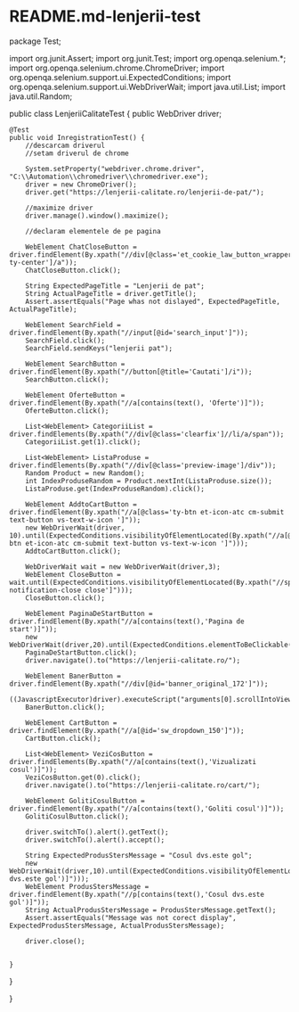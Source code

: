 # README.md-lenjerii-test
package Test;

import org.junit.Assert;
import org.junit.Test;
import org.openqa.selenium.*;
import org.openqa.selenium.chrome.ChromeDriver;
import org.openqa.selenium.support.ui.ExpectedConditions;
import org.openqa.selenium.support.ui.WebDriverWait;
import java.util.List;
import java.util.Random;

public class LenjeriiCalitateTest {
    public WebDriver driver;

    @Test
    public void InregistrationTest() {
        //descarcam driverul
        //setam driverul de chrome

        System.setProperty("webdriver.chrome.driver", "C:\\Automation\\chromedriver\\chromedriver.exe");
        driver = new ChromeDriver();
        driver.get("https://lenjerii-calitate.ro/lenjerii-de-pat/");

        //maximize driver
        driver.manage().window().maximize();

        //declaram elementele de pe pagina

        WebElement ChatCloseButton = driver.findElement(By.xpath("//div[@class='et_cookie_law_button_wrapper ty-center']/a"));
        ChatCloseButton.click();

        String ExpectedPageTitle = "Lenjerii de pat";
        String ActualPageTitle = driver.getTitle();
        Assert.assertEquals("Page whas not dislayed", ExpectedPageTitle, ActualPageTitle);

        WebElement SearchField = driver.findElement(By.xpath("//input[@id='search_input']"));
        SearchField.click();
        SearchField.sendKeys("lenjerii pat");

        WebElement SearchButton = driver.findElement(By.xpath("//button[@title='Cautati']/i"));
        SearchButton.click();

        WebElement OferteButton = driver.findElement(By.xpath("//a[contains(text(), 'Oferte')]"));
        OferteButton.click();

        List<WebElement> CategoriiList = driver.findElements(By.xpath("//div[@class='clearfix']//li/a/span"));
        CategoriiList.get(1).click();

        List<WebElement> ListaProduse = driver.findElements(By.xpath("//div[@class='preview-image']/div"));
        Random Product = new Random();
        int IndexProduseRandom = Product.nextInt(ListaProduse.size());
        ListaProduse.get(IndexProduseRandom).click();

        WebElement AddtoCartButton = driver.findElement(By.xpath("//a[@class='ty-btn et-icon-atc cm-submit text-button vs-text-w-icon ']"));
        new WebDriverWait(driver, 10).until(ExpectedConditions.visibilityOfElementLocated(By.xpath("//a[@class='ty-btn et-icon-atc cm-submit text-button vs-text-w-icon ']")));
        AddtoCartButton.click();

        WebDriverWait wait = new WebDriverWait(driver,3);
        WebElement CloseButton = wait.until(ExpectedConditions.visibilityOfElementLocated(By.xpath("//span[@class='cm-notification-close close']")));
        CloseButton.click();

        WebElement PaginaDeStartButton = driver.findElement(By.xpath("//a[contains(text(),'Pagina de start')]"));
        new WebDriverWait(driver,20).until(ExpectedConditions.elementToBeClickable(PaginaDeStartButton));
        PaginaDeStartButton.click();
        driver.navigate().to("https://lenjerii-calitate.ro/");

        WebElement BanerButton = driver.findElement(By.xpath("//div[@id='banner_original_172']"));
        ((JavascriptExecutor)driver).executeScript("arguments[0].scrollIntoView(true)",BanerButton);
        BanerButton.click();

        WebElement CartButton = driver.findElement(By.xpath("//a[@id='sw_dropdown_150']"));
        CartButton.click();

        List<WebElement> VeziCosButton = driver.findElements(By.xpath("//a[contains(text(),'Vizualizati cosul')]"));
        VeziCosButton.get(0).click();
        driver.navigate().to("https://lenjerii-calitate.ro/cart/");

        WebElement GolitiCosulButton = driver.findElement(By.xpath("//a[contains(text(),'Goliti cosul')]"));
        GolitiCosulButton.click();

        driver.switchTo().alert().getText();
        driver.switchTo().alert().accept();

        String ExpectedProdusStersMessage = "Cosul dvs.este gol";
        new WebDriverWait(driver,10).until(ExpectedConditions.visibilityOfElementLocated(By.xpath("//p[contains(text(),'Cosul dvs.este gol')]")));
        WebElement ProdusStersMessage = driver.findElement(By.xpath("//p[contains(text(),'Cosul dvs.este gol')]"));
        String ActualProdusStersMessage = ProdusStersMessage.getText();
        Assert.assertEquals("Message was not corect display", ExpectedProdusStersMessage, ActualProdusStersMessage);

        driver.close();


    }
}

}
